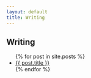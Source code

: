```yaml
---
layout: default
title: Writing 
---
```


<h2>Writing</h2>

<ul class="posts-list">
    {% for post in site.posts %}
        <li>
            <a href="{{ site.baseurl }}{{ post.url }}">{{ post.title }}</a>
        </li>
    {% endfor %}
</ul>
